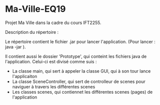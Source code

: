 # Ma-Ville-EQ19
Projet Ma Ville dans la cadre du cours IFT2255.

Description du répertoire :

Le répertoire contient le fichier .jar pour lancer l'application. (Pour lancer : java -jar ).

Il contient aussi le dossier 'Prototype', qui conteint les fichiers java de l'application. Celui-ci est divisé comme suis :

  - La classe main, qui sert à appeler la classe GUI, qui à son tour lance l'applicaiton
  - La classe SceneController, qui sert de controlleur de scenes pour naviguer à travers les différentes scenes
  - Les classes scenes, qui contiennet les différentes scenes (pages) de l'application